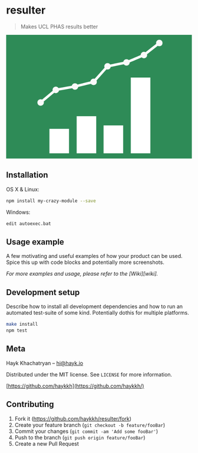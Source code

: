 # resulter
> Makes UCL PHAS results better


![](header.png)

## Installation

OS X & Linux:

```sh
npm install my-crazy-module --save
```

Windows:

```sh
edit autoexec.bat
```

## Usage example

A few motivating and useful examples of how your product can be used. Spice this up with code blocks and potentially more	screenshots.

_For more examples and usage, please refer to the [Wiki][wiki]._

## Development setup

Describe how to install all development dependencies and how to run an automated test-suite of some kind. Potentially dothis 	for multiple platforms.

```sh
make install
npm test
```



## Meta

Hayk Khachatryan – hi@hayk.io

Distributed under the MIT license. See ``LICENSE`` for more information.

[https://github.com/haykkh](https://github.com/haykkh/)

## Contributing

1. Fork it (<https://github.com/haykkh/resulter/fork>)
2. Create your feature branch (`git checkout -b feature/fooBar`)
3. Commit your changes (`git commit -am 'Add some fooBar'`)
4. Push to the branch (`git push origin feature/fooBar`)
5. Create a new Pull Request
